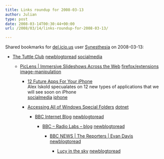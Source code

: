 ```yaml
---
title: Links roundup for 2008-03-13
author: Julian
type: post
date: 2008-03-14T00:30:44+00:00
url: /2008/03/14/links-roundup-for-2008-03-13/

---
```

Shared bookmarks for [del.icio.us][1] user [Synesthesia][2] on 2008-03-13:

  * [The Tuttle Club][3] 
    [newblogtoread][4] [socialmedia][5] </li> 
    
      * [PicLens | Immersive Slideshows Across the Web][6] 
        [firefox/extensions][7] [image-manipulation][8] </li> 
        
          * [12 Future Apps For Your iPhone][9]  
            Alex Iskold specualates on 12 new types of applications that we will see soon on iPhone  
            [socialmedia][5] [iphone][10] 
          * [Accessing All of Windows Special Folders][11] 
            [dotnet][12] </li> 
            
              * [BBC Internet Blog][13] 
                [newblogtoread][4] </li> 
                
                  * [BBC &#8211; Radio Labs &#8211; blog][14] 
                    [newblogtoread][4] </li> 
                    
                      * [BBC NEWS | The Reporters | Evan Davis][15] 
                        [newblogtoread][4] </li> 
                        
                          * [Lucy in the sky][16] 
                            [newblogtoread][4] </li> </ul>

 [1]: http://del.icio.us/
 [2]: http://del.icio.us/synesthesia
 [3]: http://tuttleclub.wordpress.com/
 [4]: http://del.icio.us/synesthesia/newblogtoread
 [5]: http://del.icio.us/synesthesia/socialmedia
 [6]: http://www.piclens.com/site/firefox/win
 [7]: http://del.icio.us/synesthesia/firefox%2Fextensions
 [8]: http://del.icio.us/synesthesia/image-manipulation
 [9]: http://www.readwriteweb.com/archives/12_future_apps_for_your_iphone.php
 [10]: http://del.icio.us/synesthesia/iphone
 [11]: http://www.codeproject.com/KB/winsdk/SpecialFolders.aspx
 [12]: http://del.icio.us/synesthesia/dotnet
 [13]: http://www.bbc.co.uk/blogs/bbcinternet
 [14]: http://www.bbc.co.uk/blogs/radiolabs
 [15]: http://www.bbc.co.uk/blogs/thereporters/evandavis
 [16]: http://lucyhooberman.wordpress.com/